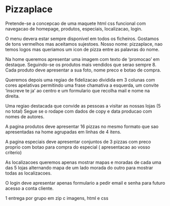# Pizzaplace

Pretende-se a concepcao de uma maquete html css funcional com navegacao de homepage, produtos, especiais, localizacao, login.

O menu devera estar sempre disponivel em todos os ficheiros.
Gostamos de tons vermelhos mas aceitamos sujestoes.
Nosso nome: pizzaplace, nao temos logos mas queriamos um icon de pizza entre as palavras do  nome.

Na home queremos apresentar uma imagem com texto de ‘promocao’ em destaque.
Seguindo-se os produtos mais vendidos que serao sempre 8. Cada produto deve apresentar a sua foto, nome preco e botao de compra.

Queremos depois uma regiao de fidelizacao dividida em 3 colunas com cores apelativas permitindo uma frase chamativa a esquerda, um convite ‘inscreve te ja’ ao centro e um formulario  que recolha mail e nome na direita.

Uma regiao destacada que convide as pessoas a visitar as nossas lojas (5 no total)
Segue se o rodape com dados de copy e data producao com nomes de autores.

A pagina produtos deve apresentar 16 pizzas no mesmo formato que sao apresentadas na home agrupadas em linhas de 4 itens.

A pagina especiais deve apresentar conjuntos de 3 pizzas com preco proprio com botao para compra do especial ( apresentacao ao vosso criterio)

As localizacoes queremos apenas mostrar mapas e moradas de cada uma das 5 lojas alternando mapa de um lado morada do outro para mostrar todas as localizacoes.

O login deve apresentar apenas formulario a pedir email e senha para futuro acesso a conta cliente.

1 entrega por grupo em zip c imagens, html e css
